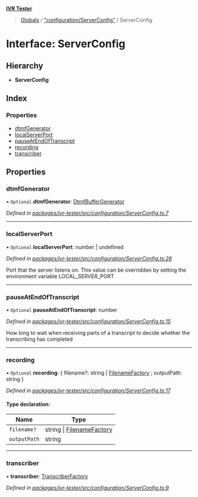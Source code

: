 **[IVR Tester](../README.md)**

> [Globals](../README.md) / ["configuration/ServerConfig"](../modules/_configuration_serverconfig_.md) / ServerConfig

# Interface: ServerConfig

## Hierarchy

* **ServerConfig**

## Index

### Properties

* [dtmfGenerator](_configuration_serverconfig_.serverconfig.md#dtmfgenerator)
* [localServerPort](_configuration_serverconfig_.serverconfig.md#localserverport)
* [pauseAtEndOfTranscript](_configuration_serverconfig_.serverconfig.md#pauseatendoftranscript)
* [recording](_configuration_serverconfig_.serverconfig.md#recording)
* [transcriber](_configuration_serverconfig_.serverconfig.md#transcriber)

## Properties

### dtmfGenerator

• `Optional` **dtmfGenerator**: [DtmfBufferGenerator](_call_dtmf_dtmfbuffergenerator_.dtmfbuffergenerator.md)

*Defined in [packages/ivr-tester/src/configuration/ServerConfig.ts:7](https://github.com/SketchingDev/ivr-tester/blob/3ff21e1/packages/ivr-tester/src/configuration/ServerConfig.ts#L7)*

___

### localServerPort

• `Optional` **localServerPort**: number \| undefined

*Defined in [packages/ivr-tester/src/configuration/ServerConfig.ts:26](https://github.com/SketchingDev/ivr-tester/blob/3ff21e1/packages/ivr-tester/src/configuration/ServerConfig.ts#L26)*

Port that the server listens on.
This value can be overridden by setting the environment variable LOCAL_SERVER_PORT

___

### pauseAtEndOfTranscript

• `Optional` **pauseAtEndOfTranscript**: number

*Defined in [packages/ivr-tester/src/configuration/ServerConfig.ts:15](https://github.com/SketchingDev/ivr-tester/blob/3ff21e1/packages/ivr-tester/src/configuration/ServerConfig.ts#L15)*

How long to wait when receiving parts of a transcript to decide
whether the transcribing has completed

___

### recording

• `Optional` **recording**: { filename?: string \| [FilenameFactory](../modules/_call_recording_filename_filenamefactory_.md#filenamefactory) ; outputPath: string  }

*Defined in [packages/ivr-tester/src/configuration/ServerConfig.ts:17](https://github.com/SketchingDev/ivr-tester/blob/3ff21e1/packages/ivr-tester/src/configuration/ServerConfig.ts#L17)*

#### Type declaration:

Name | Type |
------ | ------ |
`filename?` | string \| [FilenameFactory](../modules/_call_recording_filename_filenamefactory_.md#filenamefactory) |
`outputPath` | string |

___

### transcriber

•  **transcriber**: [TranscriberFactory](../modules/_call_transcription_plugin_transcriberfactory_.md#transcriberfactory)

*Defined in [packages/ivr-tester/src/configuration/ServerConfig.ts:9](https://github.com/SketchingDev/ivr-tester/blob/3ff21e1/packages/ivr-tester/src/configuration/ServerConfig.ts#L9)*
